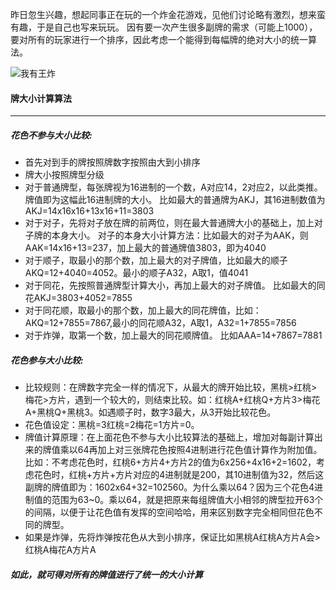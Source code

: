 昨日忽生兴趣，想起同事正在玩的一个炸金花游戏，见他们讨论略有激烈，想来蛮有趣，于是自己也写来玩玩。
因有要一次产生很多副牌的需求（可能上1000），要对所有的玩家进行一个排序，因此考虑一个能得到每幅牌的绝对大小的统一算法。

![我有王炸](http://upload-images.jianshu.io/upload_images/2018741-53bf8bb37d98a6f4.jpeg?imageMogr2/auto-orient/strip%7CimageView2/2/w/1240)

#### 牌大小计算算法
---------------------------------
##### 花色不参与大小比较:
- 首先对到手的牌按照牌数字按照由大到小排序
- 牌大小按照牌型分级
- 对于普通牌型，每张牌视为16进制的一个数，A对应14，2对应2，以此类推。牌值即为这幅此16进制牌的大小。
    比如最大的普通牌为AKJ，其16进制数值为AKJ=14x16x16+13x16+11=3803
- 对于对子，先将对子放在牌的前两位，则在最大普通牌大小的基础上，加上对子牌的本身大小。 对子的本身大小计算方法：比如最大的对子为AAK，则AAK=14x16+13=237，加上最大的普通牌值3803，即为4040
- 对于顺子，取最小的那个数，加上最大的对子牌值，比如最大的顺子AKQ=12+4040=4052。最小的顺子A32，A取1，值4041
- 对于同花，先按照普通牌型计算大小，再加上最大的对子牌值。
    比如最大的同花AKJ=3803+4052=7855
- 对于同花顺，取最小的那个数，加上最大的同花牌值，比如：
  AKQ=12+7855=7867,最小的同花顺A32，A取1，A32=1+7855=7856
- 对于炸弹，取第一个数，加上最大的同花顺牌值。
    比如AAA=14+7867=7881
 
##### 花色参与大小比较:
- 比较规则：在牌数字完全一样的情况下，从最大的牌开始比较，黑桃>红桃>梅花>方片，遇到一个较大的，则结束比较。如：红桃A+红桃Q+方片3>梅花A+黑桃Q+黑桃3。如遇顺子时，数字3最大，从3开始比较花色。
- 花色值设定：黑桃=3红桃=2梅花=1方片=0。
- 牌值计算原理：在上面花色不参与大小比较算法的基础上，增加对每副计算出来的牌值乘以64再加上对三张牌花色按照4进制进行花色值计算作为附加值。比如：不考虑花色时，红桃6+方片4+方片2的值为6x256+4x16+2=1602，考虑花色时，红桃+方片+方片对应的4进制就是200，其10进制值为32，然后这副牌的牌值即为：1602x64+32=102560。为什么乘以64？因为三个花色4进制值的范围为63~0。乘以64，就是把原来每组牌值大小相邻的牌型拉开63个的间隔，以便于让花色值有发挥的空间哈哈，用来区别数字完全相同但花色不同的牌型。
- 如果是炸弹，先将炸弹按花色从大到小排序，保证比如黑桃A红桃A方片A会>红桃A梅花A方片A

##### 如此，就可得对所有的牌值进行了统一的大小计算